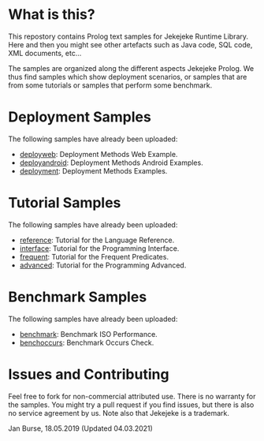 # What is this?

This repostory contains Prolog text samples for Jekejeke
Runtime Library. Here and then you might see other artefacts
such as Java code, SQL code, XML documents, etc...

The samples are organized along the different aspects Jekejeke Prolog.
We thus find samples which show deployment scenarios, or samples
that are from some tutorials or samples that perform some benchmark.

# Deployment Samples

The following samples have already been uploaded:
- [deployweb](deployweb):
  Deployment Methods Web Example.
- [deployandroid](deployandroid):
  Deployment Methods Android Examples.
- [deployment](deployment):
  Deployment Methods Examples.

# Tutorial Samples

The following samples have already been uploaded:
- [reference](reference):
  Tutorial for the Language Reference.
- [interface](interface):
  Tutorial for the Programming Interface.
- [frequent](frequent):
  Tutorial for the Frequent Predicates.
- [advanced](advanced):
  Tutorial for the Programming Advanced.

# Benchmark Samples

The following samples have already been uploaded:
- [benchmark](benchmark):
  Benchmark ISO Performance.
- [benchoccurs](benchoccurs):
  Benchmark Occurs Check.

# Issues and Contributing

Feel free to fork for non-commercial attributed use. There
 is no warranty for the samples. You might try a pull
request if you find issues, but there is also no service
agreement by us. Note also that Jekejeke is a trademark.

Jan Burse, 18.05.2019 (Updated 04.03.2021)

